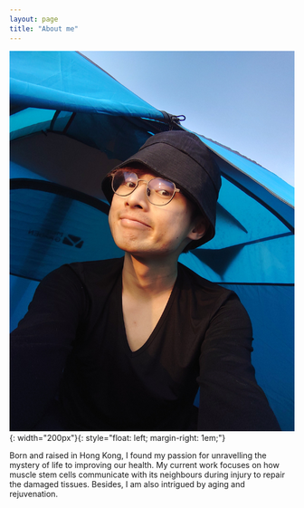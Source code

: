 ```yaml
---
layout: page
title: "About me"
---
```


![timmy](assets/20220107_170548.JPG){: width="200px"}{: style="float: left; margin-right: 1em;"}

Born and raised in Hong Kong, I found my passion for unravelling the mystery of life to improving our health. My current work focuses on how muscle stem cells communicate with its neighbours during injury to repair the damaged tissues. Besides, I am also intrigued by aging and rejuvenation. 
